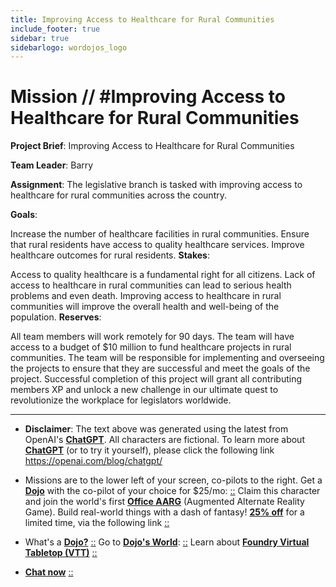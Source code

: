 ```yaml
---
title: Improving Access to Healthcare for Rural Communities
include_footer: true
sidebar: true
sidebarlogo: wordojos_logo
---
```

# Mission // #Improving Access to Healthcare for Rural Communities

**Project Brief**: Improving Access to Healthcare for Rural Communities

**Team Leader**: Barry

**Assignment**: The legislative branch is tasked with improving access to healthcare for rural communities across the country.

**Goals**:

Increase the number of healthcare facilities in rural communities.
Ensure that rural residents have access to quality healthcare services.
Improve healthcare outcomes for rural residents.
**Stakes**:

Access to quality healthcare is a fundamental right for all citizens.
Lack of access to healthcare in rural communities can lead to serious health problems and even death.
Improving access to healthcare in rural communities will improve the overall health and well-being of the population.
**Reserves**:

All team members will work remotely for 90 days.
The team will have access to a budget of $10 million to fund healthcare projects in rural communities.
The team will be responsible for implementing and overseeing the projects to ensure that they are successful and meet the goals of the project.
Successful completion of this project will grant all contributing members XP and unlock a new challenge in our ultimate quest to revolutionize the workplace for legislators worldwide.

---

* **Disclaimer**: The text above was generated using the latest from OpenAI's [**ChatGPT**](https://openai.com/blog/chatgpt/).  All characters are fictional.  To learn more about [**ChatGPT**](https://openai.com/blog/chatgpt/) (or to try it yourself), please click the following link https://openai.com/blog/chatgpt/

* Missions are to the lower left of your screen, co-pilots to the right. Get a [**Dojo**](https://workmates.live/marketplace) with the co-pilot of your choice for $25/mo: [::](https://workmates.live/marketplace)  Claim this character and join the world's first [**Office AARG**](https://dojos.world) (Augmented Alternate Reality Game). Build real-world things with a dash of fantasy! [**25% off**](https://blog.workmates.live/deal-on-a-dojo) for a limited time, via the following link [::](https://blog.workmates.live/deal-on-a-dojo) 

* What's a [**Dojo?**](https://workdojos.com) [::](https://workdojos.com)  Go to [**Dojo's World**](https://dojos.world): [::](https://dojos.world)  Learn about [**Foundry Virtual Tabletop (VTT)**](https://foundryvtt.com) [::](https://foundryvtt.com/)

* [**Chat now**](https://chat.workmates.live/channel/support) [::](https://chat.workmates.live/channel/support)